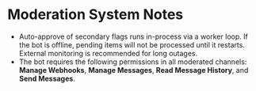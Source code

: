 # Moderation System Notes

- Auto-approve of secondary flags runs in-process via a worker loop. If the bot is offline, pending items will not be processed until it restarts. External monitoring is recommended for long outages.
- The bot requires the following permissions in all moderated channels: **Manage Webhooks**, **Manage Messages**, **Read Message History**, and **Send Messages**.
